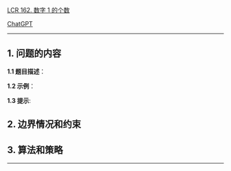 [LCR 162. 数字 1 的个数](https://leetcode.cn/problems/1nzheng-shu-zhong-1chu-xian-de-ci-shu-lcof)

[ChatGPT](https://chat.openai.com/g/g-GsMNEr76r-c-master)

---

## 1. 问题的内容
**1.1 题目描述**：

**1.2 示例**：

**1.3 提示**:

## 2. 边界情况和约束


## 3. 算法和策略

---

